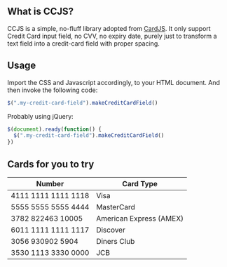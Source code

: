 ## What is CCJS?

CCJS is a simple, no-fluff library adopted from [CardJS](https://cardjs.co.uk/).
It only support Credit Card input field, no CVV, no expiry date, purely just to
transform a text field into a credit-card field with proper spacing.

## Usage

Import the CSS and Javascript accordingly, to your HTML document. And then
invoke the following code:

```javascript
$(".my-credit-card-field").makeCreditCardField()
```

Probably using jQuery:

```javascript
$(document).ready(function() {
  $(".my-credit-card-field").makeCreditCardField()
})
```

## Cards for you to try

| Number              | Card Type               |
|---------------------|-------------------------|
| 4111 1111 1111 1118 | Visa                    |
| 5555 5555 5555 4444 | MasterCard              |
| 3782 822463 10005   | American Express (AMEX) |
| 6011 1111 1111 1117 | Discover                |
| 3056 930902 5904    | Diners Club             |
| 3530 1113 3330 0000 | JCB                     |

